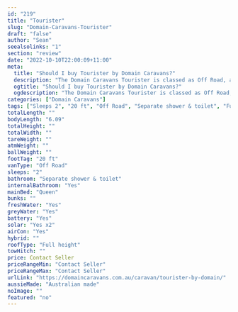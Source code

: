 ```yaml
---
id: "219"
title: "Tourister"
slug: "Domain-Caravans-Tourister"
draft: "false"
author: "Sean"
seealsolinks: "1"
section: "review"
date: "2022-10-10T22:00:09+11:00"
meta:
  title: "Should I buy Tourister by Domain Caravans?"
  description: "The Domain Caravans Tourister is classed as Off Road, and sleeps 2 people. It is Australian made and comes in at 20 ft. It generally has Separate shower & toilet."
  ogtitle: "Should I buy Tourister by Domain Caravans?"
  ogdescription: "The Domain Caravans Tourister is classed as Off Road, and sleeps 2 people. It is Australian made and comes in at 20 ft. It generally has Separate shower & toilet."
categories: ["Domain Caravans"]
tags: ["Sleeps 2", "20 ft", "Off Road", "Separate shower & toilet", "Full height", "Price Unknown", "Australian made"]
totalLength: ""
bodyLength: "6.09"
totalHeight: ""
totalWidth: ""
tareWeight: ""
atmWeight: ""
ballWeight: ""
footTag: "20 ft"
vanType: "Off Road"
sleeps: "2"
bathroom: "Separate shower & toilet"
internalBathroom: "Yes"
mainBed: "Queen"
bunks: ""
freshWater: "Yes"
greyWater: "Yes"
battery: "Yes"
solar: "Yes x2"
airCon: "Yes"
hybrid: ""
roofType: "Full height"
towHitch: ""
price: Contact Seller
priceRangeMin: "Contact Seller"
priceRangeMax: "Contact Seller"
urlLink: "https://domaincaravans.com.au/caravan/tourister-by-domain/"
aussieMade: "Australian made"
noImage: ""
featured: "no"
---
```

